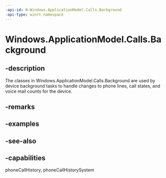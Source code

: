 ```yaml
---
-api-id: N:Windows.ApplicationModel.Calls.Background
-api-type: winrt namespace
---
```


# Windows.ApplicationModel.Calls.Background

## -description
The classes in Windows.ApplicationModel.Calls.Background are used by device background tasks to handle changes to phone lines, call states, and voice mail counts for the device.

## -remarks

## -examples

## -see-also
## -capabilities
phoneCallHistory, phoneCallHistorySystem
